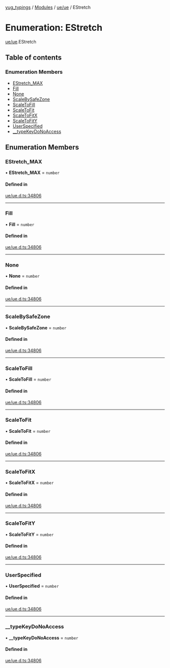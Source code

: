 [yug_typings](../README.md) / [Modules](../modules.md) / [ue/ue](../modules/ue_ue.md) / EStretch

# Enumeration: EStretch

[ue/ue](../modules/ue_ue.md).EStretch

## Table of contents

### Enumeration Members

- [EStretch\_MAX](ue_ue.EStretch.md#estretch_max)
- [Fill](ue_ue.EStretch.md#fill)
- [None](ue_ue.EStretch.md#none)
- [ScaleBySafeZone](ue_ue.EStretch.md#scalebysafezone)
- [ScaleToFill](ue_ue.EStretch.md#scaletofill)
- [ScaleToFit](ue_ue.EStretch.md#scaletofit)
- [ScaleToFitX](ue_ue.EStretch.md#scaletofitx)
- [ScaleToFitY](ue_ue.EStretch.md#scaletofity)
- [UserSpecified](ue_ue.EStretch.md#userspecified)
- [\_\_typeKeyDoNoAccess](ue_ue.EStretch.md#__typekeydonoaccess)

## Enumeration Members

### EStretch\_MAX

• **EStretch\_MAX** = `number`

#### Defined in

[ue/ue.d.ts:34806](https://github.com/YugMetaverse/yug_typings/blob/25cad34/ue/ue.d.ts#L34806)

___

### Fill

• **Fill** = `number`

#### Defined in

[ue/ue.d.ts:34806](https://github.com/YugMetaverse/yug_typings/blob/25cad34/ue/ue.d.ts#L34806)

___

### None

• **None** = `number`

#### Defined in

[ue/ue.d.ts:34806](https://github.com/YugMetaverse/yug_typings/blob/25cad34/ue/ue.d.ts#L34806)

___

### ScaleBySafeZone

• **ScaleBySafeZone** = `number`

#### Defined in

[ue/ue.d.ts:34806](https://github.com/YugMetaverse/yug_typings/blob/25cad34/ue/ue.d.ts#L34806)

___

### ScaleToFill

• **ScaleToFill** = `number`

#### Defined in

[ue/ue.d.ts:34806](https://github.com/YugMetaverse/yug_typings/blob/25cad34/ue/ue.d.ts#L34806)

___

### ScaleToFit

• **ScaleToFit** = `number`

#### Defined in

[ue/ue.d.ts:34806](https://github.com/YugMetaverse/yug_typings/blob/25cad34/ue/ue.d.ts#L34806)

___

### ScaleToFitX

• **ScaleToFitX** = `number`

#### Defined in

[ue/ue.d.ts:34806](https://github.com/YugMetaverse/yug_typings/blob/25cad34/ue/ue.d.ts#L34806)

___

### ScaleToFitY

• **ScaleToFitY** = `number`

#### Defined in

[ue/ue.d.ts:34806](https://github.com/YugMetaverse/yug_typings/blob/25cad34/ue/ue.d.ts#L34806)

___

### UserSpecified

• **UserSpecified** = `number`

#### Defined in

[ue/ue.d.ts:34806](https://github.com/YugMetaverse/yug_typings/blob/25cad34/ue/ue.d.ts#L34806)

___

### \_\_typeKeyDoNoAccess

• **\_\_typeKeyDoNoAccess** = `number`

#### Defined in

[ue/ue.d.ts:34806](https://github.com/YugMetaverse/yug_typings/blob/25cad34/ue/ue.d.ts#L34806)
